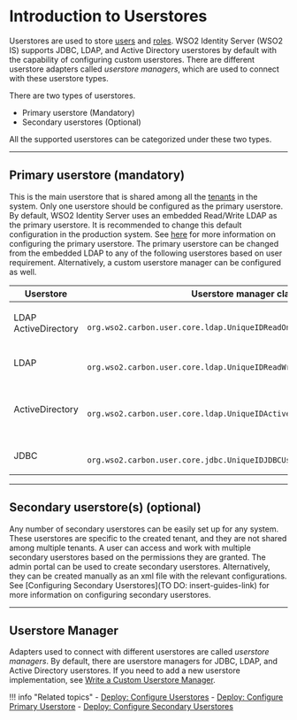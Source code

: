 # Introduction to Userstores

Userstores are used to store [users](../users) and [roles](../roles-and-permissions). WSO2 Identity Server (WSO2 IS) supports JDBC, LDAP, and Active Directory userstores by default with the capability of configuring custom userstores. There are different userstore adapters called *userstore managers*, which are used to connect
with these userstore types.

There are two types of userstores.
 
- Primary userstore (Mandatory)
- Secondary userstores (Optional) 

All the supported userstores can be categorized under these two types.

---

## Primary userstore (mandatory)

This is the main userstore that is shared among all the [tenants](../../introduction-to-multitenancy/) in the system. Only one userstore should be configured as the primary userstore. By default, WSO2 Identity Server uses an embedded Read/Write LDAP as the primary userstore. It is recommended to change this default configuration in the production system. See [here](../../../../deploy/configure-the-primary-user-store/) for more information on configuring the primary userstore. The primary userstore can be changed from the embedded LDAP to any of the following userstores based on user requirement. Alternatively, a custom userstore manager can be configured as well. 

<table>
    <colgroup>
    <col style="width: 10%" />
    <col style="width: 40%" />
    <col style="width: 48%" />
    </colgroup>
    <thead>
    <tr class="header">
    <th>Userstore</th>
    <th>Userstore manager class</th>
    <th>Description</th>
    </tr>
    </thead>
    <tbody>
    <tr class="odd">
    <td><p>LDAP ActiveDirectory</p></td>
    <td><code>               org.wso2.carbon.user.core.ldap.UniqueIDReadOnlyLDAPUserStoreManager              </code></td>
    <td>Used to do read-only operations for external LDAP or ActiveDirectory userstores.</td>
    </tr>
    <tr class="even">
    <td>LDAP</td>
    <td><code>               org.wso2.carbon.user.core.ldap.UniqueIDReadWriteLDAPUserStoreManager              </code></td>
    <td>Used for external LDAP userstores to do both read and write operations. This is the default primary userstore configuration in the deployment.toml file for WSO2 Identity Server.</td>
    </tr>
    <tr class="odd">
    <td>ActiveDirectory</td>
    <td><code>               org.wso2.carbon.user.core.ldap.UniqueIDActiveDirectoryUserStoreManager              </code></td>
    <td>Used to configure an Active Directory Domain Service (AD DS) or Active Directory Lightweight Directory Service (AD LDS). This can be used only for read/write operations. If you need to use AD as read-only, you must use <code>               org.wso2.carbon.user.core.ldap.UniqueIDReadOnlyLDAPUserStoreManager.              </code></td>
    </tr>
    <tr class="even">
    <td>JDBC</td>
    <td><code>               org.wso2.carbon.user.core.jdbc.UniqueIDJDBCUserStoreManager              </code></td>
    <td>Used for JDBC userstores. This is the default primary userstore configuration in the deployment.toml file for all WSO2 Servers, except WSO2 Identity Server.</td>
    </tr>
    </tbody>
</table>


---

## Secondary userstore(s) (optional)

Any number of secondary userstores can be easily set up for any system. These userstores are specific to the created tenant, and they are
not shared among multiple tenants. A user can access and work with multiple secondary userstores based on the permissions they are granted. The admin portal can be used to create secondary userstores. Alternatively, they can be created manually as an xml file with the relevant configurations. See [Configuring Secondary Userstores](TO DO: insert-guides-link) for more information on configuring secondary userstores. 

---

## Userstore Manager

Adapters used to connect with different userstores are called *userstore managers*. By default, there are userstore managers for JDBC,
LDAP, and Active Directory userstores. If you need to add a new userstore implementation, see [Write a Custom Userstore Manager](../../../../deploy/write-a-custom-user-store-manager).


!!! info "Related topics"
    - [Deploy: Configure Userstores](../../../../deploy/configure-user-stores/)
    - [Deploy: Configure Primary Userstore](../../../../deploy/configure-the-primary-user-store/)
    - [Deploy: Configure Secondary Userstores](../../../../deploy/configure-secondary-user-stores/)